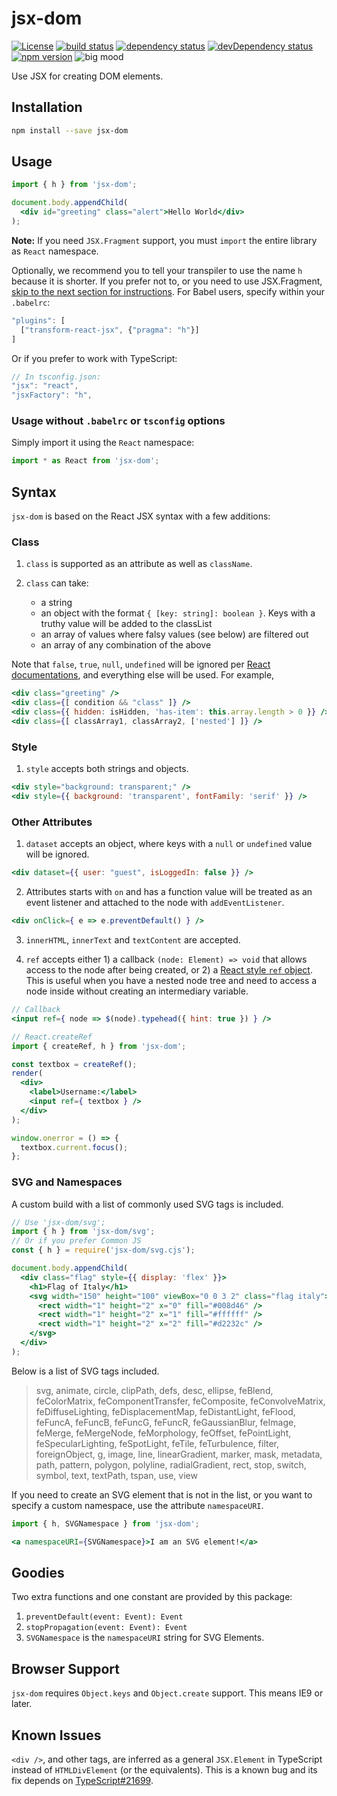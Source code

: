 # jsx-dom
[![License](https://img.shields.io/badge/License-BSD%203--Clause-blue.svg)](https://opensource.org/licenses/BSD-3-Clause)
[![build status](https://travis-ci.org/glixlur/jsx-dom.svg?branch=master)](https://travis-ci.org/glixlur/jsx-dom)
[![dependency status](https://david-dm.org/glixlur/jsx-dom/status.svg)](https://david-dm.org/glixlur/jsx-dom#info=dependencies)
[![devDependency status](https://david-dm.org/glixlur/jsx-dom/dev-status.svg)](https://david-dm.org/glixlur/jsx-dom#info=devDependencies)
[![npm version](https://badge.fury.io/js/jsx-dom.svg)](https://badge.fury.io/js/jsx-dom)
![big mood](https://img.shields.io/badge/kirito-eugeo-blue.svg)

Use JSX for creating DOM elements.

## Installation
```bash
npm install --save jsx-dom
```

## Usage
```jsx
import { h } from 'jsx-dom';

document.body.appendChild(
  <div id="greeting" class="alert">Hello World</div>
);
```

**Note:** If you need `JSX.Fragment` support, you must `import` the entire library as `React` namespace.

Optionally, we recommend you to tell your transpiler to use the name `h` because it is shorter. If you prefer not to, or you need to use JSX.Fragment, [skip to the next section for instructions](#wildcard-import). For Babel users, specify within your `.babelrc`:

```js
"plugins": [
  ["transform-react-jsx", {"pragma": "h"}]
]
```

Or if you prefer to work with TypeScript:

```js
// In tsconfig.json:
"jsx": "react",
"jsxFactory": "h",
```

### <a name="wildcard-import"></a>Usage without `.babelrc` or `tsconfig` options

Simply import it using the `React` namespace:

```js
import * as React from 'jsx-dom';
```

## Syntax
`jsx-dom` is based on the React JSX syntax with a few additions:

### Class
1. `class` is supported as an attribute as well as `className`.
2. `class` can take:

   * a string
   * an object with the format `{ [key: string]: boolean }`. Keys with a truthy value will be added to the classList
   * an array of values where falsy values (see below) are filtered out
   * an array of any combination of the above

Note that `false`, `true`, `null`, `undefined` will be ignored per [React documentations](https://facebook.github.io/react/docs/jsx-in-depth.html#booleans-null-and-undefined-are-ignored), and everything else will be used. For example,

```jsx
<div class="greeting" />
<div class={[ condition && "class" ]} />
<div class={{ hidden: isHidden, 'has-item': this.array.length > 0 }} />
<div class={[ classArray1, classArray2, ['nested'] ]} />
```

### Style
1. `style` accepts both strings and objects.

```jsx
<div style="background: transparent;" />
<div style={{ background: 'transparent', fontFamily: 'serif' }} />
```

### Other Attributes
1. `dataset` accepts an object, where keys with a `null` or `undefined` value will be ignored.
```jsx
<div dataset={{ user: "guest", isLoggedIn: false }} />
```

2. Attributes starts with `on` and has a function value will be treated as an event listener and attached to the node with `addEventListener`.
```jsx
<div onClick={ e => e.preventDefault() } />
```

3. `innerHTML`, `innerText` and `textContent` are accepted.

4. `ref` accepts either 1) a callback `(node: Element) => void` that allows access to the node after being created, or 2) a [React style `ref` object](https://reactjs.org/docs/react-api.html#reactcreateref). This is useful when you have a nested node tree and need to access a node inside without creating an intermediary variable.

```jsx
// Callback
<input ref={ node => $(node).typehead({ hint: true }) } />

// React.createRef
import { createRef, h } from 'jsx-dom';

const textbox = createRef();
render(
  <div>
    <label>Username:</label>
    <input ref={ textbox } />
  </div>
);

window.onerror = () => {
  textbox.current.focus();
};
```

### SVG and Namespaces
A custom build with a list of commonly used SVG tags is included.

```jsx
// Use 'jsx-dom/svg';
import { h } from 'jsx-dom/svg';
// Or if you prefer Common JS
const { h } = require('jsx-dom/svg.cjs');

document.body.appendChild(
  <div class="flag" style={{ display: 'flex' }}>
    <h1>Flag of Italy</h1>
    <svg width="150" height="100" viewBox="0 0 3 2" class="flag italy">
      <rect width="1" height="2" x="0" fill="#008d46" />
      <rect width="1" height="2" x="1" fill="#ffffff" />
      <rect width="1" height="2" x="2" fill="#d2232c" />
    </svg>
  </div>
);
```

Below is a list of SVG tags included.
> svg, animate, circle, clipPath, defs, desc, ellipse, feBlend, feColorMatrix, feComponentTransfer, feComposite, feConvolveMatrix, feDiffuseLighting, feDisplacementMap, feDistantLight, feFlood, feFuncA, feFuncB, feFuncG, feFuncR, feGaussianBlur, feImage, feMerge, feMergeNode, feMorphology, feOffset, fePointLight, feSpecularLighting, feSpotLight, feTile, feTurbulence, filter, foreignObject, g, image, line, linearGradient, marker, mask, metadata, path, pattern, polygon, polyline, radialGradient, rect, stop, switch, symbol, text, textPath, tspan, use, view

If you need to create an SVG element that is not in the list, or you want to specify a custom namespace, use the attribute `namespaceURI`.

```jsx
import { h, SVGNamespace } from 'jsx-dom';

<a namespaceURI={SVGNamespace}>I am an SVG element!</a>
```

## Goodies
Two extra functions and one constant are provided by this package:

1. `preventDefault(event: Event): Event`
2. `stopPropagation(event: Event): Event`
3. `SVGNamespace` is the `namespaceURI` string for SVG Elements.

## Browser Support
`jsx-dom` requires `Object.keys` and `Object.create` support. This means IE9 or later.

## Known Issues

`<div />`, and other tags, are inferred as a general `JSX.Element` in TypeScript instead of 
`HTMLDivElement` (or the equivalents). This is a known bug and its fix depends on [TypeScript#21699](https://github.com/Microsoft/TypeScript/issues/21699).
